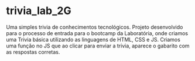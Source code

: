 # trivia_lab_2G
Uma simples trivia de conhecimentos tecnológicos.
Projeto desenvolvido para o processo de entrada para o bootcamp da Laboratória, onde criamos uma Trivia básica 
utilizando as linguagens de HTML, CSS e JS.
Criamos uma função no JS que ao clicar para enviar a trivia, aparece o gabarito com as respostas corretas.
